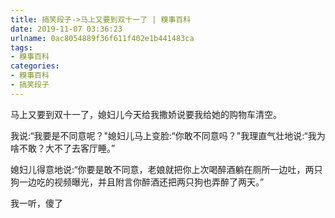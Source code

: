 ```yaml
---
title: 搞笑段子->马上又要到双十一了 | 糗事百科
date: 2019-11-07 03:36:23
urlname: 0ac8054889f36f611f402e1b441483ca
tags: 
- 糗事百科
categories:
- 糗事百科
- 搞笑段子
---
```

马上又要到双十一了，媳妇儿今天给我撒娇说要我给她的购物车清空。

我说:“我要是不同意呢？"媳妇儿马上变脸:“你敢不同意吗？"我理直气壮地说:“我为啥不敢？大不了去客厅睡。”

媳妇儿得意地说:“你要是敢不同意，老娘就把你上次喝醉酒躺在厕所一边吐，两只狗一边吃的视频曝光，并且附言你醉酒还把两只狗也弄醉了两天。”

我一听，傻了


